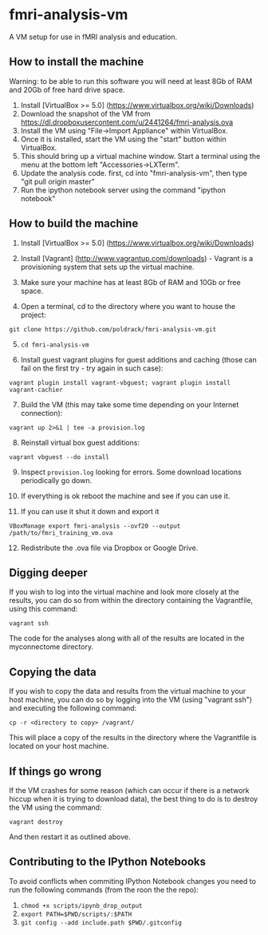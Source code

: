 # fmri-analysis-vm
A VM setup for use in fMRI analysis and education.

## How to install the machine
Warning: to be able to run this software you will need at least 8Gb of RAM and 20Gb of free hard drive space.

1. Install [VirtualBox >= 5.0] (https://www.virtualbox.org/wiki/Downloads)
2. Download the snapshot of the VM from https://dl.dropboxusercontent.com/u/2441264/fmri-analysis.ova
3. Install the VM using "File->Import Appliance" within VirtualBox.
4. Once it is installed, start the VM using the "start" button within VirtualBox.
5. This should bring up a virtual machine window.  Start a terminal using the menu at the bottom left "Accessories->LXTerm".
6. Update the analysis code.  first, cd into "fmri-analysis-vm", then type "git pull origin master"
6. Run the ipython notebook server using the command "ipython notebook"


## How to build the machine

1. Install [VirtualBox >= 5.0] (https://www.virtualbox.org/wiki/Downloads)

2. Install [Vagrant] (http://www.vagrantup.com/downloads) - Vagrant is a provisioning system that sets up the virtual machine.

3. Make sure your machine has at least 8Gb of RAM and 10Gb or free space.

4. Open a terminal, cd to the directory where you want to house the project:

  `git clone https://github.com/poldrack/fmri-analysis-vm.git`

5. `cd fmri-analysis-vm`

6. Install guest vagrant plugins for guest additions and caching (those can fail on the first try - try again in such case):

  `vagrant plugin install vagrant-vbguest; vagrant plugin install vagrant-cachier`

7. Build the VM (this may take some time depending on your Internet connection):

  `vagrant up 2>&1 | tee -a provision.log`

8. Reinstall virtual box guest additions:

  `vagrant vbguest --do install`

9. Inspect `provision.log` looking for errors. Some download locations periodically go down.

10. If everything is ok reboot the machine and see if you can use it.

11. If you can use it shut it down and export it

  `VBoxManage export fmri-analysis --ovf20 --output /path/to/fmri_training_vm.ova`

12. Redistribute the .ova file via Dropbox or Google Drive.

## Digging deeper

If you wish to log into the virtual machine and look more closely at the results, you can do so from within the directory containing the Vagrantfile, using this command:

`vagrant ssh`

The code for the analyses along with all of the results are located in the myconnectome directory.

## Copying the data

If you wish to copy the data and results from the virtual machine to your host machine, you can do so by logging into the VM (using "vagrant ssh") and executing the following command:

`cp -r <directory to copy> /vagrant/`

This will place a copy of the results in the directory where the Vagrantfile is located on your host machine.

## If things go wrong

If the VM crashes for some reason (which can occur if there is a network hiccup when it is trying to download data), the best thing to do is to destroy the VM using the command:

`vagrant destroy`

And then restart it as outlined above.  

## Contributing to the IPython Notebooks
To avoid conflicts when commiting IPython Notebook changes you need to run the following commands (from the roon the the repo):

1. `chmod +x scripts/ipynb_drop_output`
2. `export PATH=$PWD/scripts/:$PATH`
3. `git config --add include.path $PWD/.gitconfig`
